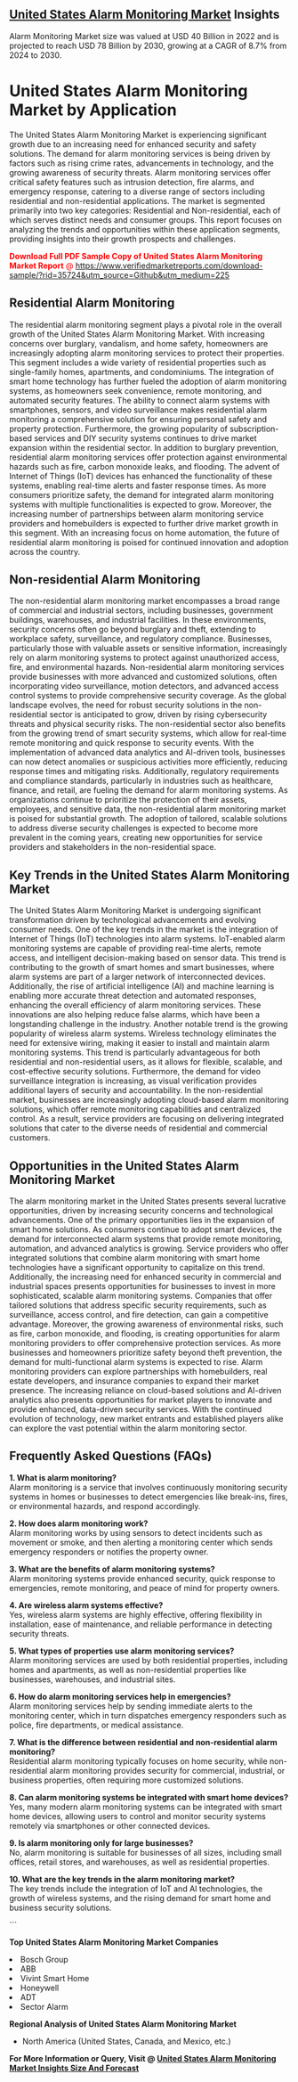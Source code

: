 <h2><a href="https://www.verifiedmarketreports.com/download-sample/?rid=35724&amp;utm_source=Github&amp;utm_medium=225" target="_blank">United States Alarm Monitoring Market</a> Insights</h2><p>Alarm Monitoring Market size was valued at USD 40 Billion in 2022 and is projected to reach USD 78 Billion by 2030, growing at a CAGR of 8.7% from 2024 to 2030.</p><p> <h1>United States Alarm Monitoring Market by Application</h1> <p>The United States Alarm Monitoring Market is experiencing significant growth due to an increasing need for enhanced security and safety solutions. The demand for alarm monitoring services is being driven by factors such as rising crime rates, advancements in technology, and the growing awareness of security threats. Alarm monitoring services offer critical safety features such as intrusion detection, fire alarms, and emergency response, catering to a diverse range of sectors including residential and non-residential applications. The market is segmented primarily into two key categories: Residential and Non-residential, each of which serves distinct needs and consumer groups. This report focuses on analyzing the trends and opportunities within these application segments, providing insights into their growth prospects and challenges. <p><span class=""><span style="color: #ff0000;"><strong>Download Full PDF Sample Copy of United States Alarm Monitoring Market Report</strong> @ </span><a href="https://www.verifiedmarketreports.com/download-sample/?rid=35724&amp;utm_source=Github&amp;utm_medium=225" target="_blank">https://www.verifiedmarketreports.com/download-sample/?rid=35724&amp;utm_source=Github&amp;utm_medium=225</a></span></p></p> <h2>Residential Alarm Monitoring</h2> <p>The residential alarm monitoring segment plays a pivotal role in the overall growth of the United States Alarm Monitoring Market. With increasing concerns over burglary, vandalism, and home safety, homeowners are increasingly adopting alarm monitoring services to protect their properties. This segment includes a wide variety of residential properties such as single-family homes, apartments, and condominiums. The integration of smart home technology has further fueled the adoption of alarm monitoring systems, as homeowners seek convenience, remote monitoring, and automated security features. The ability to connect alarm systems with smartphones, sensors, and video surveillance makes residential alarm monitoring a comprehensive solution for ensuring personal safety and property protection. Furthermore, the growing popularity of subscription-based services and DIY security systems continues to drive market expansion within the residential sector. In addition to burglary prevention, residential alarm monitoring services offer protection against environmental hazards such as fire, carbon monoxide leaks, and flooding. The advent of Internet of Things (IoT) devices has enhanced the functionality of these systems, enabling real-time alerts and faster response times. As more consumers prioritize safety, the demand for integrated alarm monitoring systems with multiple functionalities is expected to grow. Moreover, the increasing number of partnerships between alarm monitoring service providers and homebuilders is expected to further drive market growth in this segment. With an increasing focus on home automation, the future of residential alarm monitoring is poised for continued innovation and adoption across the country.</p> <h2>Non-residential Alarm Monitoring</h2> <p>The non-residential alarm monitoring market encompasses a broad range of commercial and industrial sectors, including businesses, government buildings, warehouses, and industrial facilities. In these environments, security concerns often go beyond burglary and theft, extending to workplace safety, surveillance, and regulatory compliance. Businesses, particularly those with valuable assets or sensitive information, increasingly rely on alarm monitoring systems to protect against unauthorized access, fire, and environmental hazards. Non-residential alarm monitoring services provide businesses with more advanced and customized solutions, often incorporating video surveillance, motion detectors, and advanced access control systems to provide comprehensive security coverage. As the global landscape evolves, the need for robust security solutions in the non-residential sector is anticipated to grow, driven by rising cybersecurity threats and physical security risks. The non-residential sector also benefits from the growing trend of smart security systems, which allow for real-time remote monitoring and quick response to security events. With the implementation of advanced data analytics and AI-driven tools, businesses can now detect anomalies or suspicious activities more efficiently, reducing response times and mitigating risks. Additionally, regulatory requirements and compliance standards, particularly in industries such as healthcare, finance, and retail, are fueling the demand for alarm monitoring systems. As organizations continue to prioritize the protection of their assets, employees, and sensitive data, the non-residential alarm monitoring market is poised for substantial growth. The adoption of tailored, scalable solutions to address diverse security challenges is expected to become more prevalent in the coming years, creating new opportunities for service providers and stakeholders in the non-residential space.</p> <h2>Key Trends in the United States Alarm Monitoring Market</h2> <p>The United States Alarm Monitoring Market is undergoing significant transformation driven by technological advancements and evolving consumer needs. One of the key trends in the market is the integration of Internet of Things (IoT) technologies into alarm systems. IoT-enabled alarm monitoring systems are capable of providing real-time alerts, remote access, and intelligent decision-making based on sensor data. This trend is contributing to the growth of smart homes and smart businesses, where alarm systems are part of a larger network of interconnected devices. Additionally, the rise of artificial intelligence (AI) and machine learning is enabling more accurate threat detection and automated responses, enhancing the overall efficiency of alarm monitoring services. These innovations are also helping reduce false alarms, which have been a longstanding challenge in the industry. Another notable trend is the growing popularity of wireless alarm systems. Wireless technology eliminates the need for extensive wiring, making it easier to install and maintain alarm monitoring systems. This trend is particularly advantageous for both residential and non-residential users, as it allows for flexible, scalable, and cost-effective security solutions. Furthermore, the demand for video surveillance integration is increasing, as visual verification provides additional layers of security and accountability. In the non-residential market, businesses are increasingly adopting cloud-based alarm monitoring solutions, which offer remote monitoring capabilities and centralized control. As a result, service providers are focusing on delivering integrated solutions that cater to the diverse needs of residential and commercial customers.</p> <h2>Opportunities in the United States Alarm Monitoring Market</h2> <p>The alarm monitoring market in the United States presents several lucrative opportunities, driven by increasing security concerns and technological advancements. One of the primary opportunities lies in the expansion of smart home solutions. As consumers continue to adopt smart devices, the demand for interconnected alarm systems that provide remote monitoring, automation, and advanced analytics is growing. Service providers who offer integrated solutions that combine alarm monitoring with smart home technologies have a significant opportunity to capitalize on this trend. Additionally, the increasing need for enhanced security in commercial and industrial spaces presents opportunities for businesses to invest in more sophisticated, scalable alarm monitoring systems. Companies that offer tailored solutions that address specific security requirements, such as surveillance, access control, and fire detection, can gain a competitive advantage. Moreover, the growing awareness of environmental risks, such as fire, carbon monoxide, and flooding, is creating opportunities for alarm monitoring providers to offer comprehensive protection services. As more businesses and homeowners prioritize safety beyond theft prevention, the demand for multi-functional alarm systems is expected to rise. Alarm monitoring providers can explore partnerships with homebuilders, real estate developers, and insurance companies to expand their market presence. The increasing reliance on cloud-based solutions and AI-driven analytics also presents opportunities for market players to innovate and provide enhanced, data-driven security services. With the continued evolution of technology, new market entrants and established players alike can explore the vast potential within the alarm monitoring sector.</p> <h2>Frequently Asked Questions (FAQs)</h2> <p><strong>1. What is alarm monitoring?</strong><br>Alarm monitoring is a service that involves continuously monitoring security systems in homes or businesses to detect emergencies like break-ins, fires, or environmental hazards, and respond accordingly.</p> <p><strong>2. How does alarm monitoring work?</strong><br>Alarm monitoring works by using sensors to detect incidents such as movement or smoke, and then alerting a monitoring center which sends emergency responders or notifies the property owner.</p> <p><strong>3. What are the benefits of alarm monitoring systems?</strong><br>Alarm monitoring systems provide enhanced security, quick response to emergencies, remote monitoring, and peace of mind for property owners.</p> <p><strong>4. Are wireless alarm systems effective?</strong><br>Yes, wireless alarm systems are highly effective, offering flexibility in installation, ease of maintenance, and reliable performance in detecting security threats.</p> <p><strong>5. What types of properties use alarm monitoring services?</strong><br>Alarm monitoring services are used by both residential properties, including homes and apartments, as well as non-residential properties like businesses, warehouses, and industrial sites.</p> <p><strong>6. How do alarm monitoring services help in emergencies?</strong><br>Alarm monitoring services help by sending immediate alerts to the monitoring center, which in turn dispatches emergency responders such as police, fire departments, or medical assistance.</p> <p><strong>7. What is the difference between residential and non-residential alarm monitoring?</strong><br>Residential alarm monitoring typically focuses on home security, while non-residential alarm monitoring provides security for commercial, industrial, or business properties, often requiring more customized solutions.</p> <p><strong>8. Can alarm monitoring systems be integrated with smart home devices?</strong><br>Yes, many modern alarm monitoring systems can be integrated with smart home devices, allowing users to control and monitor security systems remotely via smartphones or other connected devices.</p> <p><strong>9. Is alarm monitoring only for large businesses?</strong><br>No, alarm monitoring is suitable for businesses of all sizes, including small offices, retail stores, and warehouses, as well as residential properties.</p> <p><strong>10. What are the key trends in the alarm monitoring market?</strong><br>The key trends include the integration of IoT and AI technologies, the growth of wireless systems, and the rising demand for smart home and business security solutions.</p> ```</p><p><strong>Top United States Alarm Monitoring Market Companies</strong></p><div data-test-id=""><p><li>Bosch Group</li><li> ABB</li><li> Vivint Smart Home</li><li> Honeywell</li><li> ADT</li><li> Sector Alarm</li></p><div><strong>Regional Analysis of&nbsp;United States Alarm Monitoring Market</strong></div><ul><li dir="ltr"><p dir="ltr">North America&nbsp;(United States, Canada, and Mexico, etc.)</p></li></ul><p><strong>For More Information or Query, Visit @&nbsp;</strong><strong><a href="https://www.verifiedmarketreports.com/product/global-alarm-monitoring-market-size-and-forecast-to-2025/?utm_source=Github&amp;utm_medium=225" target="_blank">United States Alarm Monitoring Market Insights Size And Forecast</a></strong></p></div>
